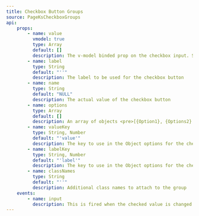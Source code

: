 ```yaml
---
title: Checkbox Button Groups
source: PageKsCheckboxGroups
api: 
    props:
        - name: value
          vmodel: true
          type: Array
          default: []
          description: The v-model binded prop on the checkbox input. Should be provided via v-model. If only the prop is sent then you would need to listen for the input event to update the prop
        - name: label
          type: String
          default: "''"
          description: The label to be used for the checkbox button
        - name: name
          type: String
          default: "NULL"
          description: The actual value of the checkbox button
        - name: options
          type: Array
          default: []
          description: An array of objects <pre>[{Option1}, {Options2}...]</pre>
        - name: valueKey
          type: String, Number
          default: "'value'"
          description: The key to use in the Object options for the checkbox value
        - name: labelKey
          type: String, Number
          default: "'label'"
          description: The key to use in the Object options for the checkbox label
        - name: classNames
          type: String
          default: "''"
          description: Additional class names to attach to the group
    events: 
        - name: input
          description: This is fired when the checked value is changed
---
```

